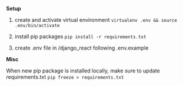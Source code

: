 **Setup**

1) create and activate virtual environment
`virtualenv .env && source .env/bin/activate`

2) install pip packages
`pip install -r requirements.txt`

3) create .env file in /django_react following .env.example


**Misc**

When new pip package is installed locally, make sure to update requirements.txt
`pip freeze > requirements.txt`
